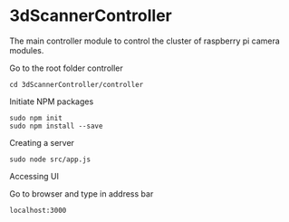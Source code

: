 # 3dScannerController
The main controller module to control the cluster of raspberry pi camera modules.

Go to the root folder controller

    cd 3dScannerController/controller

Initiate NPM packages

    sudo npm init 
    sudo npm install --save

Creating a server

    sudo node src/app.js

Accessing UI

Go to browser and type in address bar 

    localhost:3000





